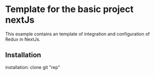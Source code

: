 # Template for the basic project nextJs

This example contains an template of integration and configuration of Redux in NextJs.

## Installation
installation: clone git "rep"
